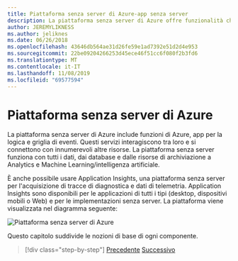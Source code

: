 ```yaml
---
title: Piattaforma senza server di Azure-app senza server
description: La piattaforma senza server di Azure offre funzionalità che includono codice di scalabilità immediata attivato da eventi, pub/sub basato su cloud, orchestrazione del flusso di lavoro e altro ancora.
author: JEREMYLIKNESS
ms.author: jeliknes
ms.date: 06/26/2018
ms.openlocfilehash: 43646db564ae31d26fe59e1ad7392e51d2d4e953
ms.sourcegitcommit: 22be09204266253d45ece46f51cc6f080f2b3fd6
ms.translationtype: MT
ms.contentlocale: it-IT
ms.lasthandoff: 11/08/2019
ms.locfileid: "69577594"
---
```

# <a name="azure-serverless-platform"></a>Piattaforma senza server di Azure

La piattaforma senza server di Azure include funzioni di Azure, app per la logica e griglia di eventi. Questi servizi interagiscono tra loro e si connettono con innumerevoli altre risorse. La piattaforma senza server funziona con tutti i dati, dai database e dalle risorse di archiviazione a Analytics e Machine Learning/intelligenza artificiale.

È anche possibile usare Application Insights, una piattaforma senza server per l'acquisizione di tracce di diagnostica e dati di telemetria. Application Insights sono disponibili per le applicazioni di tutti i tipi (desktop, dispositivi mobili o Web) e per le implementazioni senza server. La piattaforma viene visualizzata nel diagramma seguente:

![Piattaforma senza server di Azure](./media/azure-serverless-platform.png)

Questo capitolo suddivide le nozioni di base di ogni componente.

>[!div class="step-by-step"]
>[Precedente](serverless-design-examples.md)
>[Successivo](azure-functions.md)
